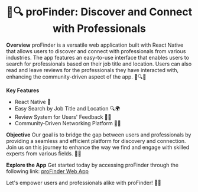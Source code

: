 <div align="center">

# 📱🔍 proFinder: Discover and Connect with Professionals

</div>

**Overview**
proFinder is a versatile web application built with React Native that allows users to discover and connect with professionals from various industries. The app features an easy-to-use interface that enables users to search for professionals based on their job title and location. Users can also read and leave reviews for the professionals they have interacted with, enhancing the community-driven aspect of the app. 📱🔍👥

**Key Features**
- React Native 🚀
- Easy Search by Job Title and Location 🔍🌍
- Review System for Users' Feedback 📝🌟
- Community-Driven Networking Platform 👥🌐

**Objective**
Our goal is to bridge the gap between users and professionals by providing a seamless and efficient platform for discovery and connection. Join us on this journey to enhance the way we find and engage with skilled experts from various fields. 🤝🌈

**Explore the App**
Get started today by accessing proFinder through the following link: [proFinder Web App](https://reacthosting-93e1d.web.app/)

Let's empower users and professionals alike with proFinder! 🚀📱


